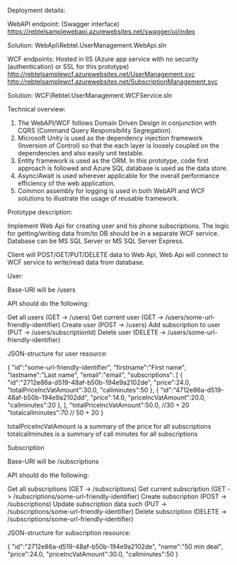 Deployment details:

WebAPI endpoint: (Swagger interface)
https://rebtelsamplewebapi.azurewebsites.net/swagger/ui/index

Solution: WebApi\Rebtel.UserManagement.WebApi.sln

 
WCF endpoints: Hosted in IIS (Azure app service with no security (authentication) or SSL for this prototype)
http://rebtelsamplewcf.azurewebsites.net/UserManagement.svc
http://rebtelsamplewcf.azurewebsites.net/SubscriptionManagement.svc

Solution: WCF\Rebtel.UserManagement.WCFService.sln

Technical overview:
1. The WebAPI/WCF follows Domain Driven Design in conjunction with CQRS (Command Query Responsibility Segregation).
2. Microsoft Unity is used as the dependency injection framework (Inversion of Control) so that the each layer is loosely coupled on the dependencies and also easily unit testable.
3. Entity framework is used as the ORM. In this prototype, code first approach is followed and Azure SQL database is used as the data store.
4. Async/Await is used wherever applicable for the overall performance efficiency of the web application.
5. Common assembly for logging is used in both WebAPI and WCF solutions to illustrate the usage of reusable framework.


Prototype description:

Implement Web Api for creating user and his phone subscriptions.
The logic for getting/writing data from/to DB should be in a separate WCF service.
Database can be MS SQL Server or MS SQL Server Express.

Client will POST/GET/PUT/DELETE data to Web Api, Web Api will connect to WCF service to write/read data from database.

User:

Base-URI will be /users

API should do the following:

Get all users (GET -> /users)
Get current user (GET -> /users/some-url-friendly-identifier)
Create user (POST -> /users)
Add subscription to user (PUT -> /users/subscriptionId)
Delete user (DELETE -> /users/some-url-friendly-identifier)


JSON-structure for user resource:

{
  "id":"some-url-friendly-identifier",
  "firstname":"First name",
  "lastname":"Last name",
  "email":"email",
  "subscriptions": [
		{
		  "id":"2712e86a-d519-48af-b50b-194e9a2102de",
		  "price":24.0,
		  "totalPriceIncVatAmount":30.0,
		  "callminutes":50
		},
		{
		  "id":"4712e86a-d519-48af-b50b-194e9a2102dd",
		  "price":14.0,
		  "priceIncVatAmount":20.0,
		  "callminutes":20
		},
  ],
	"totalPriceIncVatAmount":50.0,  //30 + 20
	"totalcallminutes":70  // 50 + 20
}

totalPriceIncVatAmount is a summary of the price for all subscriptions
totalcallminutes is a summary of call minutes for all subscriptions


Subscription

Base-URI will be /subscriptions

API should do the following:

Get all subscriptions (GET -> /subscriptions)
Get current subscription (GET -> /subscriptions/some-url-friendly-identifier)
Create subscription (POST -> /subscriptions)
Update subscription data such  (PUT -> /subscriptions/some-url-friendly-identifier)
Delete subscription (DELETE -> /subscriptions/some-url-friendly-identifier)

JSON-structure for subscription resource:

{
  "id":"2712e86a-d519-48af-b50b-194e9a2102de",
  "name":"50 min deal",
  "price":24.0,
  "priceIncVatAmount":30.0,
  "callminutes":50
}
